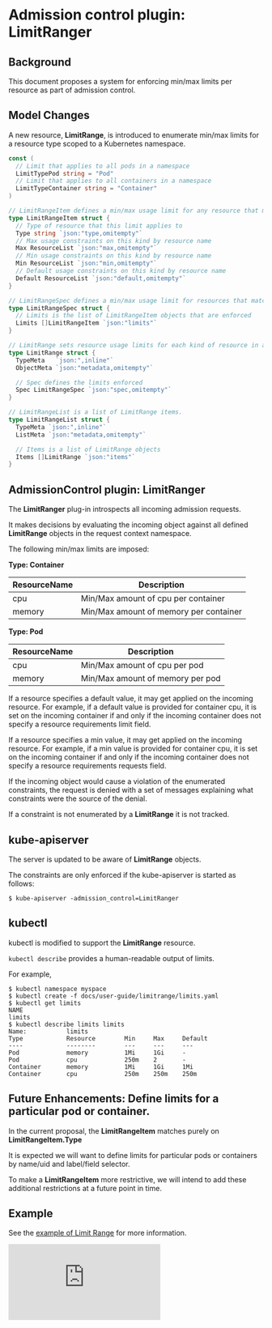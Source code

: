 <!-- BEGIN MUNGE: UNVERSIONED_WARNING -->


<!-- END MUNGE: UNVERSIONED_WARNING -->

# Admission control plugin: LimitRanger

## Background

This document proposes a system for enforcing min/max limits per resource as part of admission control.

## Model Changes

A new resource, **LimitRange**, is introduced to enumerate min/max limits for a resource type scoped to a
Kubernetes namespace.

```go
const (
  // Limit that applies to all pods in a namespace
  LimitTypePod string = "Pod"
  // Limit that applies to all containers in a namespace
  LimitTypeContainer string = "Container"
)

// LimitRangeItem defines a min/max usage limit for any resource that matches on kind
type LimitRangeItem struct {
  // Type of resource that this limit applies to
  Type string `json:"type,omitempty"`
  // Max usage constraints on this kind by resource name
  Max ResourceList `json:"max,omitempty"`
  // Min usage constraints on this kind by resource name
  Min ResourceList `json:"min,omitempty"`
  // Default usage constraints on this kind by resource name
  Default ResourceList `json:"default,omitempty"`
}

// LimitRangeSpec defines a min/max usage limit for resources that match on kind
type LimitRangeSpec struct {
  // Limits is the list of LimitRangeItem objects that are enforced
  Limits []LimitRangeItem `json:"limits"`
}

// LimitRange sets resource usage limits for each kind of resource in a Namespace
type LimitRange struct {
  TypeMeta   `json:",inline"`
  ObjectMeta `json:"metadata,omitempty"`

  // Spec defines the limits enforced
  Spec LimitRangeSpec `json:"spec,omitempty"`
}

// LimitRangeList is a list of LimitRange items.
type LimitRangeList struct {
  TypeMeta `json:",inline"`
  ListMeta `json:"metadata,omitempty"`

  // Items is a list of LimitRange objects
  Items []LimitRange `json:"items"`
}
```

## AdmissionControl plugin: LimitRanger

The **LimitRanger** plug-in introspects all incoming admission requests.

It makes decisions by evaluating the incoming object against all defined **LimitRange** objects in the request context namespace.

The following min/max limits are imposed:

**Type: Container**

| ResourceName | Description |
| ------------ | ----------- |
| cpu | Min/Max amount of cpu per container |
| memory | Min/Max amount of memory per container |

**Type: Pod**

| ResourceName | Description |
| ------------ | ----------- |
| cpu | Min/Max amount of cpu per pod |
| memory | Min/Max amount of memory per pod |

If a resource specifies a default value, it may get applied on the incoming resource.  For example, if a default
value is provided for container cpu, it is set on the incoming container if and only if the incoming container
does not specify a resource requirements limit field.

If a resource specifies a min value, it may get applied on the incoming resource.  For example, if a min
value is provided for container cpu, it is set on the incoming container if and only if the incoming container does
not specify a resource requirements requests field.

If the incoming object would cause a violation of the enumerated constraints, the request is denied with a set of
messages explaining what constraints were the source of the denial.

If a constraint is not enumerated by a **LimitRange** it is not tracked.

## kube-apiserver

The server is updated to be aware of **LimitRange** objects.

The constraints are only enforced if the kube-apiserver is started as follows:

```console
$ kube-apiserver -admission_control=LimitRanger
```

## kubectl

kubectl is modified to support the **LimitRange** resource.

`kubectl describe` provides a human-readable output of limits.

For example,

```console
$ kubectl namespace myspace
$ kubectl create -f docs/user-guide/limitrange/limits.yaml
$ kubectl get limits
NAME
limits
$ kubectl describe limits limits
Name:           limits
Type            Resource        Min     Max     Default
----            --------        ---     ---     ---
Pod             memory          1Mi     1Gi     -
Pod             cpu             250m    2       -
Container       memory          1Mi     1Gi     1Mi
Container       cpu             250m    250m    250m
```

## Future Enhancements: Define limits for a particular pod or container.

In the current proposal, the **LimitRangeItem** matches purely on **LimitRangeItem.Type**

It is expected we will want to define limits for particular pods or containers by name/uid and label/field selector.

To make a **LimitRangeItem** more restrictive, we will intend to add these additional restrictions at a future point in time.

## Example

See the [example of Limit Range](../user-guide/limitrange/) for more information.


<!-- TAG IS_VERSIONED -->


<!-- BEGIN MUNGE: GENERATED_ANALYTICS -->
[![Analytics](https://kubernetes-site.appspot.com/UA-36037335-10/GitHub/docs/design/admission_control_limit_range.md?pixel)]()
<!-- END MUNGE: GENERATED_ANALYTICS -->
